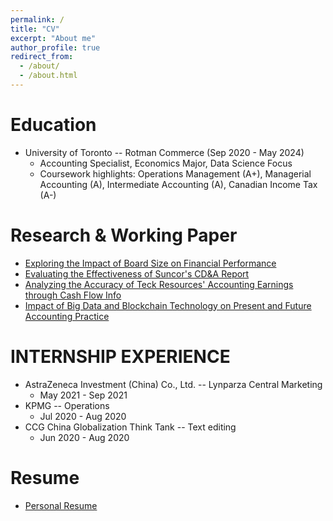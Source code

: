 ```yaml
---
permalink: /
title: "CV"
excerpt: "About me"
author_profile: true
redirect_from: 
  - /about/
  - /about.html
---
```

<!--  Hanyu Chen is an incoming Master of student at The Hong Kong University of Science and Technology (HKUST). She has interests in Computer Science and Telecommunications. After her undergraduate degree, she has act as software development engineer in SAIC Volkswagen Automobile Co., Ltd for one year. Responsible for the digital transformation of the company (mainly internal Employee users, mainly Business projects) and the transfer of some processes from traditional offline to online. -->
<!-- 主页展示内容，直接添加 -->

Education
======
* University of Toronto -- Rotman Commerce  (Sep 2020 - May 2024)
  * Accounting Specialist, Economics Major, Data Science Focus
  * Coursework highlights: Operations Management (A+), Managerial Accounting (A), Intermediate Accounting (A), Canadian Income Tax (A-)

Research & Working Paper
======
* [Exploring the Impact of Board Size on Financial Performance](https://briannhyc.github.io/cv/files/E_ImpactOfBS.pdf)
* [Evaluating the Effectiveness of Suncor's CD&A Report](https://briannhyc.github.io/cv/files/E_EffecOfS.pdf)
* [Analyzing the Accuracy of Teck Resources' Accounting Earnings through Cash Flow Info](https://briannhyc.github.io/cv/files/A_CashFlowInfo.pdf)
* [Impact of Big Data and Blockchain Technology on Present and Future Accounting Practice](https://briannhyc.github.io/cv/files/ImpactOfBDB.pdf)

INTERNSHIP EXPERIENCE
======
* AstraZeneca Investment (China) Co., Ltd.  -- Lynparza Central Marketing
  * May 2021 - Sep 2021
* KPMG -- Operations                                     
  * Jul 2020 - Aug 2020
* CCG China Globalization Think Tank -- Text editing      
  * Jun 2020 - Aug 2020


Resume
======
* [Personal Resume](https://briannhyc.github.io/cv/files/Yuchen_Hong_Resume.pdf)






